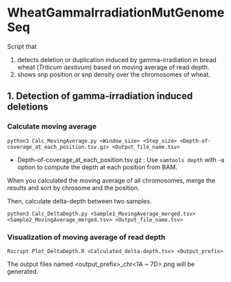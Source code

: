 # WheatGammaIrradiationMutGenomeSeq
Script that 
1. detects deletion or duplication induced by gamma-irradiation in bread wheat (*Triticum aestivum*) based on moving average of read depth.
2. shows snp position or snp density over the chromosomes of wheat.

## 1. Detection of gamma-irradiation induced deletions
### Calculate moving average
```
python3 Calc_MovingAverage.py <Window_size> <Step_size> <Depth-of-coverage_at_each_position.tsv.gz> <Output_file_name.tsv>
```
- Depth-of-coverage_at_each_position.tsv.gz : Use `samtools depth` with -a option to compute the depth at each position from BAM.

When you calculated the moving average of all chromosomes, merge the results and sort by chrosome and the position.

Then, calculate delta-depth between two samples.
```
python3 Calc_DeltaDepth.py <Sample1_MovingAverage_merged.tsv> <Sample2_MovingAverage_merged.tsv> <Output_file_name.tsv>
```
### Visualization of moving average of read depth
```
Rscript Plot_DeltaDepth.R <Calculated_delta-depth.tsv> <Output_prefix>
```
The output files named <output_prefix>\_chr<1A ~ 7D>.png will be generated.

